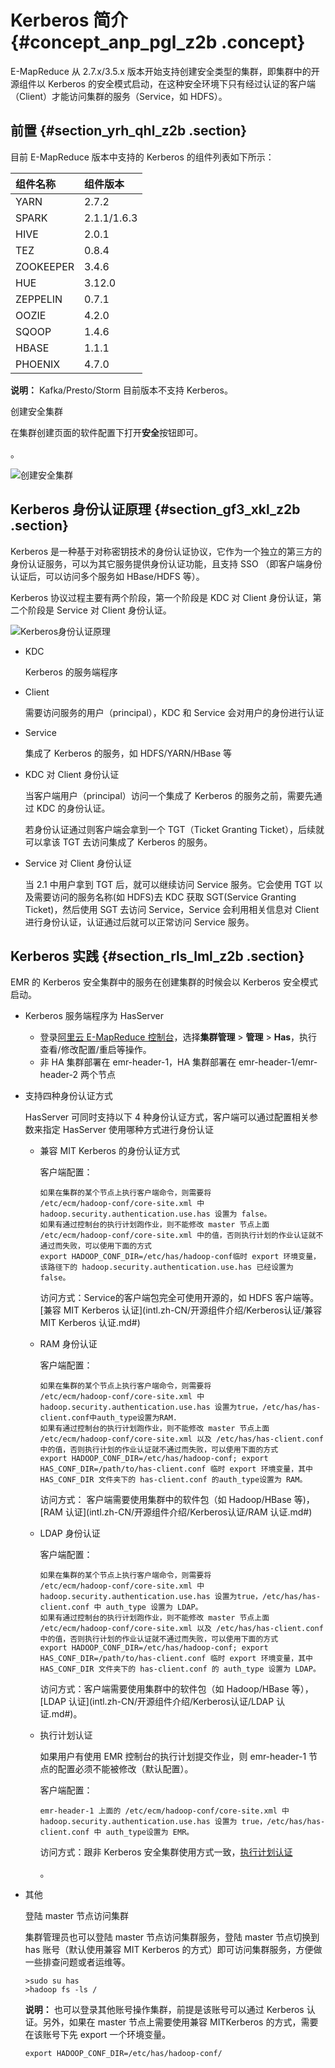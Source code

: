 # Kerberos 简介 {#concept_anp_pgl_z2b .concept}

E-MapReduce 从 2.7.x/3.5.x 版本开始支持创建安全类型的集群，即集群中的开源组件以 Kerberos 的安全模式启动，在这种安全环境下只有经过认证的客户端（Client）才能访问集群的服务（Service，如 HDFS）。

## 前置 {#section_yrh_qhl_z2b .section}

目前 E-MapReduce 版本中支持的 Kerberos 的组件列表如下所示：

|组件名称|组件版本|
|:---|:---|
|YARN|2.7.2|
|SPARK|2.1.1/1.6.3|
|HIVE|2.0.1|
|TEZ|0.8.4|
|ZOOKEEPER|3.4.6|
|HUE|3.12.0|
|ZEPPELIN|0.7.1|
|OOZIE|4.2.0|
|SQOOP|1.4.6|
|HBASE|1.1.1|
|PHOENIX|4.7.0|

**说明：** Kafka/Presto/Storm 目前版本不支持 Kerberos。

创建安全集群

在集群创建页面的软件配置下打开**安全**按钮即可。

。

![创建安全集群](http://static-aliyun-doc.oss-cn-hangzhou.aliyuncs.com/assets/img/20194/155963239830950_zh-CN.png)

## Kerberos 身份认证原理 {#section_gf3_xkl_z2b .section}

Kerberos 是一种基于对称密钥技术的身份认证协议，它作为一个独立的第三方的身份认证服务，可以为其它服务提供身份认证功能，且支持 SSO （即客户端身份认证后，可以访问多个服务如 HBase/HDFS 等）。

Kerberos 协议过程主要有两个阶段，第一个阶段是 KDC 对 Client 身份认证，第二个阶段是 Service 对 Client 身份认证。

![Kerberos身份认证原理](http://static-aliyun-doc.oss-cn-hangzhou.aliyuncs.com/assets/img/17934/155963239811118_zh-CN.png)

-   KDC

    Kerberos 的服务端程序

-   Client

    需要访问服务的用户（principal），KDC 和 Service 会对用户的身份进行认证

-   Service

    集成了 Kerberos 的服务，如 HDFS/YARN/HBase 等


-   KDC 对 Client 身份认证

    当客户端用户（principal）访问一个集成了 Kerberos 的服务之前，需要先通过 KDC 的身份认证。

    若身份认证通过则客户端会拿到一个 TGT（Ticket Granting Ticket），后续就可以拿该 TGT 去访问集成了 Kerberos 的服务。

-   Service 对 Client 身份认证

    当 2.1 中用户拿到 TGT 后，就可以继续访问 Service 服务。它会使用 TGT 以及需要访问的服务名称\(如 HDFS\)去 KDC 获取 SGT\(Service Granting Ticket\)，然后使用 SGT 去访问 Service，Service 会利用相关信息对 Client 进行身份认证，认证通过后就可以正常访问 Service 服务。


## Kerberos 实践 {#section_rls_lml_z2b .section}

EMR 的 Kerberos 安全集群中的服务在创建集群的时候会以 Kerberos 安全模式启动。

-   Kerberos 服务端程序为 HasServer
    -   登录[阿里云 E-MapReduce 控制台](https://emr.console.aliyun.com/)，选择**集群管理** \> **管理** \> **Has**，执行查看/修改配置/重启等操作。
    -   非 HA 集群部署在 emr-header-1，HA 集群部署在 emr-header-1/emr-header-2 两个节点
-   支持四种身份认证方式

    HasServer 可同时支持以下 4 种身份认证方式，客户端可以通过配置相关参数来指定 HasServer 使用哪种方式进行身份认证

    -   兼容 MIT Kerberos 的身份认证方式

        客户端配置：

        ``` {#codeblock_7wm_qzu_nro}
        如果在集群的某个节点上执行客户端命令，则需要将 
        /etc/ecm/hadoop-conf/core-site.xml 中 hadoop.security.authentication.use.has 设置为 false。
        如果有通过控制台的执行计划跑作业，则不能修改 master 节点上面 /etc/ecm/hadoop-conf/core-site.xml 中的值，否则执行计划的作业认证就不通过而失败，可以使用下面的方式
        export HADOOP_CONF_DIR=/etc/has/hadoop-conf临时 export 环境变量，该路径下的 hadoop.security.authentication.use.has 已经设置为 false。
        ```

        访问方式：Service的客户端包完全可使用开源的，如 HDFS 客户端等。[兼容 MIT Kerberos 认证](intl.zh-CN/开源组件介绍/Kerberos认证/兼容 MIT Kerberos 认证.md#)

    -   RAM 身份认证

        客户端配置：

        ``` {#codeblock_qde_tab_sxf}
        如果在集群的某个节点上执行客户端命令，则需要将 
        /etc/ecm/hadoop-conf/core-site.xml 中 hadoop.security.authentication.use.has 设置为true，/etc/has/has-client.conf中auth_type设置为RAM.
        如果有通过控制台的执行计划跑作业，则不能修改 master 节点上面 /etc/ecm/hadoop-conf/core-site.xml 以及 /etc/has/has-client.conf 中的值，否则执行计划的作业认证就不通过而失败，可以使用下面的方式 
        export HADOOP_CONF_DIR=/etc/has/hadoop-conf; export HAS_CONF_DIR=/path/to/has-client.conf 临时 export 环境变量，其中 HAS_CONF_DIR 文件夹下的 has-client.conf 的auth_type设置为 RAM。
        ```

        访问方式： 客户端需要使用集群中的软件包（如 Hadoop/HBase 等\)，[RAM 认证](intl.zh-CN/开源组件介绍/Kerberos认证/RAM 认证.md#)

    -   LDAP 身份认证

        客户端配置：

        ``` {#codeblock_mux_d03_4e3}
        如果在集群的某个节点上执行客户端命令，则需要将 
        /etc/ecm/hadoop-conf/core-site.xml 中 hadoop.security.authentication.use.has 设置为true，/etc/has/has-client.conf 中 auth_type 设置为 LDAP。
        如果有通过控制台的执行计划跑作业，则不能修改 master 节点上面 /etc/ecm/hadoop-conf/core-site.xml 以及 /etc/has/has-client.conf 中的值，否则执行计划的作业认证就不通过而失败，可以使用下面的方式 
        export HADOOP_CONF_DIR=/etc/has/hadoop-conf; export HAS_CONF_DIR=/path/to/has-client.conf 临时 export 环境变量，其中 HAS_CONF_DIR 文件夹下的 has-client.conf 的 auth_type 设置为 LDAP。
        ```

        访问方式：客户端需要使用集群中的软件包（如 Hadoop/HBase 等），[LDAP 认证](intl.zh-CN/开源组件介绍/Kerberos认证/LDAP 认证.md#)。

    -   执行计划认证

        如果用户有使用 EMR 控制台的执行计划提交作业，则 emr-header-1 节点的配置必须不能被修改（默认配置）。

        客户端配置：

        ``` {#codeblock_rsb_ka1_lhj}
        emr-header-1 上面的 /etc/ecm/hadoop-conf/core-site.xml 中 hadoop.security.authentication.use.has 设置为 true，/etc/has/has-client.conf 中 auth_type设置为 EMR。
        ```

        访问方式：跟非 Kerberos 安全集群使用方式一致，[执行计划认证](intl.zh-CN/开源组件介绍/Kerberos认证/执行计划认证.md#)

        。

-   其他

    登陆 master 节点访问集群

    集群管理员也可以登陆 master 节点访问集群服务，登陆 master 节点切换到 has 账号（默认使用兼容 MIT Kerberos 的方式）即可访问集群服务，方便做一些排查问题或者运维等。

    ``` {#codeblock_ky3_07q_bxv}
    >sudo su has
    >hadoop fs -ls /
    ```

    **说明：** 也可以登录其他账号操作集群，前提是该账号可以通过 Kerberos 认证。另外，如果在 master 节点上需要使用兼容 MITKerberos 的方式，需要在该账号下先 export 一个环境变量。

     `export HADOOP_CONF_DIR=/etc/has/hadoop-conf/`


